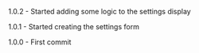 1.0.2 -
    Started adding some logic to the settings display

1.0.1 -
    Started creating the settings form

1.0.0 - 
    First commit